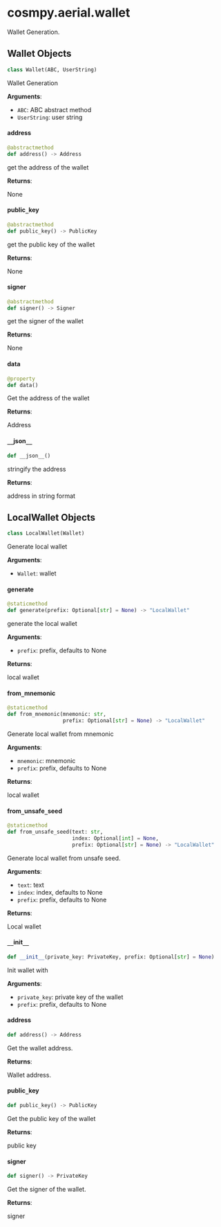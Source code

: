 <a id="cosmpy.aerial.wallet"></a>

# cosmpy.aerial.wallet

Wallet Generation.

<a id="cosmpy.aerial.wallet.Wallet"></a>

## Wallet Objects

```python
class Wallet(ABC, UserString)
```

Wallet Generation

**Arguments**:

- `ABC`: ABC abstract method
- `UserString`: user string

<a id="cosmpy.aerial.wallet.Wallet.address"></a>

#### address

```python
@abstractmethod
def address() -> Address
```

get the address of the wallet

**Returns**:

None

<a id="cosmpy.aerial.wallet.Wallet.public_key"></a>

#### public`_`key

```python
@abstractmethod
def public_key() -> PublicKey
```

get the public key of the wallet

**Returns**:

None

<a id="cosmpy.aerial.wallet.Wallet.signer"></a>

#### signer

```python
@abstractmethod
def signer() -> Signer
```

get the signer of the wallet

**Returns**:

None

<a id="cosmpy.aerial.wallet.Wallet.data"></a>

#### data

```python
@property
def data()
```

Get the address of the wallet

**Returns**:

Address

<a id="cosmpy.aerial.wallet.Wallet.__json__"></a>

#### `__`json`__`

```python
def __json__()
```

stringify the address

**Returns**:

address in string format

<a id="cosmpy.aerial.wallet.LocalWallet"></a>

## LocalWallet Objects

```python
class LocalWallet(Wallet)
```

Generate local wallet

**Arguments**:

- `Wallet`: wallet

<a id="cosmpy.aerial.wallet.LocalWallet.generate"></a>

#### generate

```python
@staticmethod
def generate(prefix: Optional[str] = None) -> "LocalWallet"
```

generate the local wallet

**Arguments**:

- `prefix`: prefix, defaults to None

**Returns**:

local wallet

<a id="cosmpy.aerial.wallet.LocalWallet.from_mnemonic"></a>

#### from`_`mnemonic

```python
@staticmethod
def from_mnemonic(mnemonic: str,
                  prefix: Optional[str] = None) -> "LocalWallet"
```

Generate local wallet from mnemonic

**Arguments**:

- `mnemonic`: mnemonic
- `prefix`: prefix, defaults to None

**Returns**:

local wallet

<a id="cosmpy.aerial.wallet.LocalWallet.from_unsafe_seed"></a>

#### from`_`unsafe`_`seed

```python
@staticmethod
def from_unsafe_seed(text: str,
                     index: Optional[int] = None,
                     prefix: Optional[str] = None) -> "LocalWallet"
```

Generate local wallet from unsafe seed.

**Arguments**:

- `text`: text
- `index`: index, defaults to None
- `prefix`: prefix, defaults to None

**Returns**:

Local wallet

<a id="cosmpy.aerial.wallet.LocalWallet.__init__"></a>

#### `__`init`__`

```python
def __init__(private_key: PrivateKey, prefix: Optional[str] = None)
```

Init wallet with

**Arguments**:

- `private_key`: private key of the wallet
- `prefix`: prefix, defaults to None

<a id="cosmpy.aerial.wallet.LocalWallet.address"></a>

#### address

```python
def address() -> Address
```

Get the wallet address.

**Returns**:

Wallet address.

<a id="cosmpy.aerial.wallet.LocalWallet.public_key"></a>

#### public`_`key

```python
def public_key() -> PublicKey
```

Get the public key of the wallet

**Returns**:

public key

<a id="cosmpy.aerial.wallet.LocalWallet.signer"></a>

#### signer

```python
def signer() -> PrivateKey
```

Get  the signer of the wallet.

**Returns**:

signer

